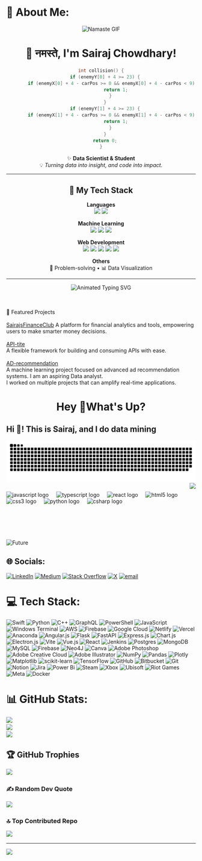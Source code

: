 # 💫 About Me:
<div align="center">

<img src="https://media.giphy.com/media/v1.Y2lkPTc5MGI3NjExZ2E0a3p6a3Foa3ZnZWE4Y2d6Z3h1a3F3NWNoeHR3c2R5N2JtZXd1bCZlcD12MV9naWZzX3NlYXJjaCZjdD1n/xT9IgzoKnwFNmISR8I/giphy.gif" width="120" alt="Namaste GIF"/>

# 👋 नमस्ते, I'm Sairaj Chowdhary!

```c
int collision() {
    if (enemyY[0] + 4 >= 23) { 
        if (enemyX[0] + 4 - carPos >= 0 && enemyX[0] + 4 - carPos < 9) { 
            return 1; 
        } 
    } 
    if (enemyY[1] + 4 >= 23) { 
        if (enemyX[1] + 4 - carPos >= 0 && enemyX[1] + 4 - carPos < 9) { 
            return 1; 
        } 
    } 
    return 0; 
}
```

✨ **Data Scientist & Student**  
💡 _Turning data into insight, and code into impact._

---

## 🚀 My Tech Stack

**Languages**  
<img src="https://img.shields.io/badge/Python-3776AB?style=for-the-badge&logo=python&logoColor=white"/> <img src="https://img.shields.io/badge/C++-00599C?style=for-the-badge&logo=c%2B%2B&logoColor=white"/>

**Machine Learning**  
<img src="https://img.shields.io/badge/Scikit--Learn-F7931E?style=for-the-badge&logo=scikit-learn&logoColor=white"/>
<img src="https://img.shields.io/badge/Pandas-150458?style=for-the-badge&logo=pandas&logoColor=white"/>
<img src="https://img.shields.io/badge/Numpy-013243?style=for-the-badge&logo=numpy&logoColor=white"/>

**Web Development**  
<img src="https://img.shields.io/badge/HTML5-E34F26?style=for-the-badge&logo=html5&logoColor=white"/>
<img src="https://img.shields.io/badge/CSS3-1572B6?style=for-the-badge&logo=css3&logoColor=white"/>
<img src="https://img.shields.io/badge/Anime.js-black?style=for-the-badge&logo=anime.js&logoColor=white"/>
<img src="https://img.shields.io/badge/Chart.js-FF6384?style=for-the-badge&logo=chartdotjs&logoColor=white"/>
<img src="https://img.shields.io/badge/Tailwind_CSS-38B2AC?style=for-the-badge&logo=tailwind-css&logoColor=white"/>

**Others**  
🎯 Problem-solving • 📊 Data Visualization

---

<img src="https://readme-typing-svg.herokuapp.com?font=Fira+Code&weight=600&size=22&pause=1000&color=F7B42C&background=FFFFFF00&center=true&vCenter=true&width=600&lines=I+love+to+create+cool+data+projects!;Always+learning+something+new.;Let's+connect+and+build+something+awesome!" alt="Animated Typing SVG" />

</div>

<br><br>🌟 Featured Projects <br><br>[SairajsFinanceClub](https://github.com/SairajChowdhary/SairajsFinanceClub.git) A platform for financial analytics and tools, empowering users to make smarter money decisions.<br><br>[API-tite](https://github.com/SairajChowdhary/API-tite.git)<br>A flexible framework for building and consuming APIs with ease.<br><br>[AD-recommendation](https://github.com/SairajChowdhary/AD-recommendation.git)<br>A machine learning project focused on advanced ad recommendation systems. I am an aspiring Data analyst.<br>I worked on multiple projects that can amplify real-time applications.<br>

<h1 align="center">Hey 👋What's Up?</h1>
<h2 align="left">Hi 👋! This is Sairaj, and I do data mining</h2>


<picture>
  <source
    media="(prefers-color-scheme: dark)"
    srcset="https://raw.githubusercontent.com/platane/snk/output/github-contribution-grid-snake-dark.svg"
  />
  <source
    media="(prefers-color-scheme: light)"
    srcset="https://raw.githubusercontent.com/platane/snk/output/github-contribution-grid-snake.svg"
  />
  <img
    alt="github contribution grid snake animation"
    src="https://raw.githubusercontent.com/platane/snk/output/github-contribution-grid-snake.svg"
  />
</picture>

<img align="right" height="150" src="https://giffiles.alphacoders.com/135/135971.gif"  />

###

<div align="left">
  <img src="https://cdn.jsdelivr.net/gh/devicons/devicon/icons/javascript/javascript-original.svg" height="30" alt="javascript logo"  />
  <img width="12" />
  <img src="https://cdn.jsdelivr.net/gh/devicons/devicon/icons/typescript/typescript-original.svg" height="30" alt="typescript logo"  />
  <img width="12" />
  <img src="https://cdn.jsdelivr.net/gh/devicons/devicon/icons/react/react-original.svg" height="30" alt="react logo"  />
  <img width="12" />
  <img src="https://cdn.jsdelivr.net/gh/devicons/devicon/icons/html5/html5-original.svg" height="30" alt="html5 logo"  />
  <img width="12" />
  <img src="https://cdn.jsdelivr.net/gh/devicons/devicon/icons/css3/css3-original.svg" height="30" alt="css3 logo"  />
  <img width="12" />
  <img src="https://cdn.jsdelivr.net/gh/devicons/devicon/icons/python/python-original.svg" height="30" alt="python logo"  />
  <img width="12" />
  <img src="https://cdn.jsdelivr.net/gh/devicons/devicon/icons/csharp/csharp-original.svg" height="30" alt="csharp logo"  />
</div>

###

<br clear="both">

<img src="https://makeagif.com/i/ZCsjru](https://i.gifer.com/7R6T.gif" alt="Future" />

## 🌐 Socials:
[![LinkedIn](https://img.shields.io/badge/LinkedIn-%230077B5.svg?logo=linkedin&logoColor=white)](https://linkedin.com/in/Sairaj-Chowdhary) [![Medium](https://img.shields.io/badge/Medium-12100E?logo=medium&logoColor=white)](https://medium.com/@Dantevale) [![Stack Overflow](https://img.shields.io/badge/-Stackoverflow-FE7A16?logo=stack-overflow&logoColor=white)](https://stackoverflow.com/users/31246691) [![X]([https://img.shields.io/badge/X-black.svg?logo=X&logoColor=white)](https://x.com/@LucasDopamine](https://x.com/LucasDopamine)) [![email](https://img.shields.io/badge/Email-D14836?logo=gmail&logoColor=white)](mailto:dantevale333@gmail.com) 

# 💻 Tech Stack:
![Swift](https://img.shields.io/badge/swift-F54A2A?style=plastic&logo=swift&logoColor=white) ![Python](https://img.shields.io/badge/python-3670A0?style=plastic&logo=python&logoColor=ffdd54) ![C++](https://img.shields.io/badge/c++-%2300599C.svg?style=plastic&logo=c%2B%2B&logoColor=white) ![GraphQL](https://img.shields.io/badge/-GraphQL-E10098?style=plastic&logo=graphql&logoColor=white) ![PowerShell](https://img.shields.io/badge/PowerShell-%235391FE.svg?style=plastic&logo=powershell&logoColor=white) ![JavaScript](https://img.shields.io/badge/javascript-%23323330.svg?style=plastic&logo=javascript&logoColor=%23F7DF1E) ![Windows Terminal](https://img.shields.io/badge/Windows%20Terminal-%234D4D4D.svg?style=plastic&logo=windows-terminal&logoColor=white) ![AWS](https://img.shields.io/badge/AWS-%23FF9900.svg?style=plastic&logo=amazon-aws&logoColor=white) ![Firebase](https://img.shields.io/badge/firebase-%23039BE5.svg?style=plastic&logo=firebase) ![Google Cloud](https://img.shields.io/badge/GoogleCloud-%234285F4.svg?style=plastic&logo=google-cloud&logoColor=white) ![Netlify](https://img.shields.io/badge/netlify-%23000000.svg?style=plastic&logo=netlify&logoColor=#00C7B7) ![Vercel](https://img.shields.io/badge/vercel-%23000000.svg?style=plastic&logo=vercel&logoColor=white) ![Anaconda](https://img.shields.io/badge/Anaconda-%2344A833.svg?style=plastic&logo=anaconda&logoColor=white) ![Angular.js](https://img.shields.io/badge/angular.js-%23E23237.svg?style=plastic&logo=angularjs&logoColor=white) ![Flask](https://img.shields.io/badge/flask-%23000.svg?style=plastic&logo=flask&logoColor=white) ![FastAPI](https://img.shields.io/badge/FastAPI-005571?style=plastic&logo=fastapi) ![Express.js](https://img.shields.io/badge/express.js-%23404d59.svg?style=plastic&logo=express&logoColor=%2361DAFB) ![Chart.js](https://img.shields.io/badge/chart.js-F5788D.svg?style=plastic&logo=chart.js&logoColor=white) ![Electron.js](https://img.shields.io/badge/Electron-191970?style=plastic&logo=Electron&logoColor=white) ![Vite](https://img.shields.io/badge/vite-%23646CFF.svg?style=plastic&logo=vite&logoColor=white) ![Vue.js](https://img.shields.io/badge/vue.js-%2335495e.svg?style=plastic&logo=vuedotjs&logoColor=%234FC08D) ![React](https://img.shields.io/badge/react-%2320232a.svg?style=plastic&logo=react&logoColor=%2361DAFB) ![Jenkins](https://img.shields.io/badge/jenkins-%232C5263.svg?style=plastic&logo=jenkins&logoColor=white) ![Postgres](https://img.shields.io/badge/postgres-%23316192.svg?style=plastic&logo=postgresql&logoColor=white) ![MongoDB](https://img.shields.io/badge/MongoDB-%234ea94b.svg?style=plastic&logo=mongodb&logoColor=white) ![MySQL](https://img.shields.io/badge/mysql-4479A1.svg?style=plastic&logo=mysql&logoColor=white) ![Firebase](https://img.shields.io/badge/firebase-a08021?style=plastic&logo=firebase&logoColor=ffcd34) ![Neo4J](https://img.shields.io/badge/Neo4j-008CC1?style=plastic&logo=neo4j&logoColor=white) ![Canva](https://img.shields.io/badge/Canva-%2300C4CC.svg?style=plastic&logo=Canva&logoColor=white) ![Adobe Photoshop](https://img.shields.io/badge/adobe%20photoshop-%2331A8FF.svg?style=plastic&logo=adobe%20photoshop&logoColor=white) ![Adobe Creative Cloud](https://img.shields.io/badge/Adobe%20Creative%20Cloud-DA1F26.svg?style=plastic&logo=Adobe%20Creative%20Cloud&logoColor=white) ![Adobe Illustrator](https://img.shields.io/badge/adobe%20illustrator-%23FF9A00.svg?style=plastic&logo=adobe%20illustrator&logoColor=white) ![NumPy](https://img.shields.io/badge/numpy-%23013243.svg?style=plastic&logo=numpy&logoColor=white) ![Pandas](https://img.shields.io/badge/pandas-%23150458.svg?style=plastic&logo=pandas&logoColor=white) ![Plotly](https://img.shields.io/badge/Plotly-%233F4F75.svg?style=plastic&logo=plotly&logoColor=white) ![Matplotlib](https://img.shields.io/badge/Matplotlib-%23ffffff.svg?style=plastic&logo=Matplotlib&logoColor=black) ![scikit-learn](https://img.shields.io/badge/scikit--learn-%23F7931E.svg?style=plastic&logo=scikit-learn&logoColor=white) ![TensorFlow](https://img.shields.io/badge/TensorFlow-%23FF6F00.svg?style=plastic&logo=TensorFlow&logoColor=white) ![GitHub](https://img.shields.io/badge/github-%23121011.svg?style=plastic&logo=github&logoColor=white) ![Bitbucket](https://img.shields.io/badge/bitbucket-%230047B3.svg?style=plastic&logo=bitbucket&logoColor=white) ![Git](https://img.shields.io/badge/git-%23F05033.svg?style=plastic&logo=git&logoColor=white) ![Notion](https://img.shields.io/badge/Notion-%23000000.svg?style=plastic&logo=notion&logoColor=white) ![Jira](https://img.shields.io/badge/jira-%230A0FFF.svg?style=plastic&logo=jira&logoColor=white) ![Power Bi](https://img.shields.io/badge/power_bi-F2C811?style=plastic&logo=powerbi&logoColor=black) ![Steam](https://img.shields.io/badge/steam-%23000000.svg?style=plastic&logo=steam&logoColor=white) ![Xbox](https://img.shields.io/badge/xbox-%23107C10.svg?style=plastic&logo=xbox&logoColor=white) ![Ubisoft](https://img.shields.io/badge/Ubisoft-%23F5F5F5.svg?style=plastic&logo=Ubisoft&logoColor=black) ![Riot Games](https://img.shields.io/badge/riotgames-D32936.svg?style=plastic&logo=riotgames&logoColor=white) ![Meta](https://img.shields.io/badge/Meta-%230467DF.svg?style=plastic&logo=Meta&logoColor=white) ![Docker](https://img.shields.io/badge/docker-%230db7ed.svg?style=plastic&logo=docker&logoColor=white)
# 📊 GitHub Stats:
![](https://github-readme-stats.vercel.app/api?username=SairajChowdhary&theme=dark&hide_border=false&include_all_commits=true&count_private=false)<br/>
![](https://nirzak-streak-stats.vercel.app/?user=SairajChowdhary&theme=dark&hide_border=false)<br/>
![](https://github-readme-stats.vercel.app/api/top-langs/?username=SairajChowdhary&theme=dark&hide_border=false&include_all_commits=true&count_private=false&layout=compact)

## 🏆 GitHub Trophies
![](https://github-profile-trophy.vercel.app/?username=SairajChowdhary&theme=radical&no-frame=false&no-bg=false&margin-w=4)

### ✍️ Random Dev Quote
![](https://quotes-github-readme.vercel.app/api?type=horizontal&theme=radical)

### 🔝 Top Contributed Repo
![](https://github-contributor-stats.vercel.app/api?username=SairajChowdhary&limit=5&theme=dark&combine_all_yearly_contributions=true)

---
[![](https://visitcount.itsvg.in/api?id=SairajChowdhary&icon=2&color=11)](https://visitcount.itsvg.in)

<!-- Proudly created with GPRM ( https://gprm.itsvg.in ) -->

